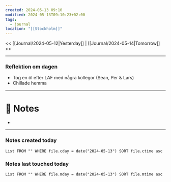 ```yaml
---
created: 2024-05-13 09:10
modified: 2024-05-13T09:10:23+02:00
tags:
  - journal
location: "[[Stockholm]]"
---
```


<< [[Journal/2024-05-12|Yesterday]] | [[Journal/2024-05-14|Tomorrow]] >>

---
### Reflektion om dagen
- Tog en öl efter LAF med några kollegor (Sean, Per & Lars)
- Chillade hemma
---
# 📝 Notes
- 
---
### Notes created today
```dataview
List FROM "" WHERE file.cday = date("2024-05-13") SORT file.ctime asc
```
### Notes last touched today
```dataview
List FROM "" WHERE file.mday = date("2024-05-13") SORT file.mtime asc
```